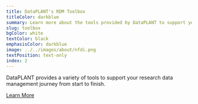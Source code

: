 ```yaml
---
title: DataPLANT's RDM Toolbox
titleColor: darkblue
summary: Learn more about the tools provided by DataPLANT to support your RDM journey.
slug: toolbox
bgColor: white
textColor: black
emphasisColor: darkblue
image: ../../images/about/nfdi.png
textPosition: text-only
index: 2
---
```


DataPLANT provides a variety of tools to support your research data management journey from start to finish.

<a class="btn text-xl bg-mint-50 text-darkblue hover:bg-darkblue hover:text-mint-50" href="/resources/toolbox">Learn More</a>